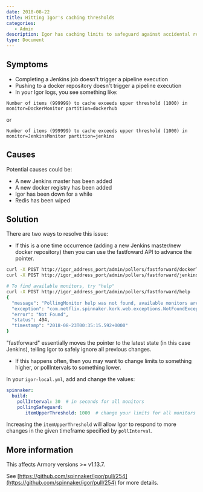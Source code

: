 ```yaml
---
date: 2018-08-22
title: Hitting Igor's caching thresholds
categories:
   - Admin
description: Igor has caching limits to safeguard against accidental re-indexing 
type: Document
---
```


## Symptoms
- Completing a Jenkins job doesn't trigger a pipeline execution
- Pushing to a docker repository doesn't trigger a pipeline execution
- In your Igor logs, you see something like:

```
Number of items (999999) to cache exceeds upper threshold (1000) in monitor=DockerMonitor partition=dockerhub
```

or

```
Number of items (999999) to cache exceeds upper threshold (1000) in monitor=JenkinsMonitor partition=jenkins
```


## Causes
Potential causes could be:
- A new Jenkins master has been added
- A new docker registry has been added
- Igor has been down for a while
- Redis has been wiped


## Solution
There are two ways to resolve this issue:
- If this is a one time occurrence (adding a new Jenkins master/new docker repository) then you can use the fastfoward API to advance the pointer.

```bash
curl -X POST http://igor_address_port/admin/pollers/fastforward/dockerTagMonitor
curl -X POST http://igor_address_port/admin/pollers/fastforward/jenkinsBuildMonitor

# To find available monitors, try "help"
curl -X POST http://igor_address_port/admin/pollers/fastforward/help
{
  "message": "PollingMonitor help was not found, available monitors are: [dockerTagMonitor, jenkinsBuildMonitor]",
  "exception": "com.netflix.spinnaker.kork.web.exceptions.NotFoundException",
  "error": "Not Found",
  "status": 404,
  "timestamp": "2018-08-23T00:35:15.592+0000"
}
```
"fastforward" essentially moves the pointer to the latest state (in this case Jenkins), telling Igor to safely ignore all previous changes. 

- If this happens often, then you may want to change limits to something higher, or pollIntervals to something lower.

In your `igor-local.yml`, add and change the values:
```yml
spinnaker:
  build:
    pollInterval: 30  # in seconds for all monitors
    pollingSafeguard:
       itemUpperThreshold: 1000  # change your limits for all monitors
```
Increasing the `itemUpperThreshold` will allow Igor to respond to more changes in the given timeframe specified by `pollInterval`.  

## More information
This affects Armory versions >= v1.13.7.

See [https://github.com/spinnaker/igor/pull/254](https://github.com/spinnaker/igor/pull/254) for more details.
